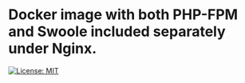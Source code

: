 # Docker image with both PHP-FPM and Swoole included separately under Nginx.

[![License: MIT](https://img.shields.io/badge/License-MIT-yellow.svg)](https://github.com/deminy/php-fpm-and-swoole/blob/master/LICENSE.txt)
